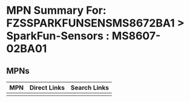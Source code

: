 



# MPN Summary For: FZSSPARKFUNSENSMS8672BA1 > SparkFun-Sensors : MS8607-02BA01

## MPNs
  

|MPN|Direct Links|Search Links|
| :--- | :--- | :--- |
||||
